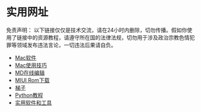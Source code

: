 # 实用网址
免责声明： 以下链接仅仅是技术交流，请在24小时内删除，切勿传播。假如你使用了链接中的资源教程，请遵守所在国的法律法规，切勿用于涉及政治宗教色情犯罪等领域发布违法言论，一切违法后果请自负。
* [Mac软件](https://github.com/jaywcjlove/awesome-mac/blob/master/README-zh.md#%E9%9F%B3%E9%A2%91%E5%92%8C%E8%A7%86%E9%A2%91)
* [Mac使用技巧](https://github.com/qianguyihao/Mac)
* [MD在线编辑](http://mahua.jser.me/)
* [MIUI Rom下载](https://roms.miuier.com/)
* [梯子](https://github.com/freefq/free)
* [Python教程](https://github.com/jackzhenguo/python-small-examples)
* [实用软件和工具](https://github.com/byodian/awesometools)
<!---
VIC-ZS/VIC-ZS is a ✨ special ✨ repository because its `README.md` (this file) appears on your GitHub profile.
You can click the Preview link to take a look at your changes.
--->
